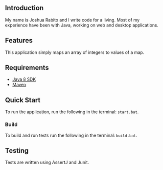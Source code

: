 ## Introduction
My name is Joshua Rabito and I write code for a living.
Most of my experience have been with Java, working on web and desktop applications.

## Features
This application simply maps an array of integers to values of a map.


## Requirements
* [Java 8 SDK](http://www.oracle.com/technetwork/java/javase/downloads/jdk8-downloads-2133151.html)
* [Maven](https://maven.apache.org/download.cgi)


## Quick Start
To run the application, run the following in the terminal:
````start.bat````.

### Build
To build and run tests run the following in the terminal:
````build.bat````.

## Testing
Tests are written using AssertJ and Junit.
